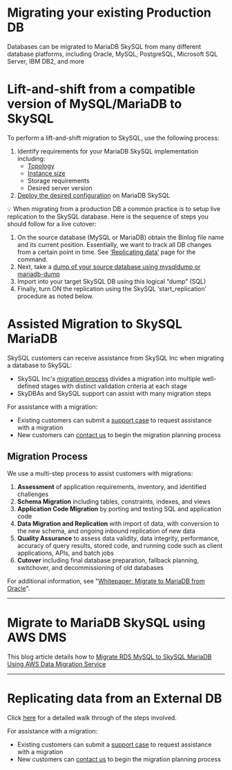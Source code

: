 # Migrating your existing Production DB

Databases can be migrated to MariaDB SkySQL from many different database platforms, including Oracle, MySQL, PostgreSQL, Microsoft SQL Server, IBM DB2, and more

# Lift-and-shift from a compatible version of MySQL/MariaDB to SkySQL

To perform a lift-and-shift migration to SkySQL, use the following process:

1. Identify requirements for your MariaDB SkySQL implementation including:
    - [Topology](https://mariadb.com/docs/skysql-previous-release/features-and-concepts/services/)
    - [Instance size](https://mariadb.com/docs/skysql-previous-release/features-and-concepts/selections/instance-sizes/)
    - Storage requirements
    - Desired server version
2. [Deploy the desired configuration](https://mariadb.com/docs/skysql-previous-release/service-management/launch/) on MariaDB SkySQL

<aside>
💡 When migrating from a production DB a common practice is to setup live replication to the SkySQL database.  Here is the sequence of steps you should follow for a live cutover:

</aside>

1. On the source database (MySQL or MariaDB) obtain the Binlog file name and its current position. Essentially, we want to track all DB changes from a certain point in time. See [‘Replicating data’](Migrating%20your%20existing%20Production%20DB%208ba80cbdb9b14f81a1df5b096d549522/Replicating%20data%20from%20external%20DB%20cdf15e1cd8d24880858d6cd2f50d8fd2.md) page for the command. 
2. Next, take a [dump of your source database using mysqldump or mariadb-dump](Import%20data%20from%20external%20DB%209d0a68120e404f36b9f09a5ad71796b7.md) 
3. Import into your target SkySQL DB using this logical “dump” (SQL)
4. Finally, turn ON the replication using the SkySQL ‘start_replication’ procedure as noted below. 

# Assisted Migration to SkySQL MariaDB

SkySQL customers can receive assistance from SkySQL Inc when migrating a database to SkySQL:

- SkySQL Inc's [migration process](https://mariadb.com/docs/skysql-previous-release/migration/assisted/#Migration_Process) divides a migration into multiple well-defined stages with distinct validation criteria at each stage
- SkyDBAs and SkySQL support can assist with many migration steps

For assistance with a migration:

- Existing customers can submit a [support case](https://mariadb.com/docs/skysql-previous-release/service-management/support/) to request assistance with a migration
- New customers can [contact us](https://mariadb.com/docs/skysql-previous-release/contact/) to begin the migration planning process

## Migration Process

We use a multi-step process to assist customers with migrations:

1. **Assessment** of application requirements, inventory, and identified challenges
2. **Schema Migration** including tables, constraints, indexes, and views
3. **Application Code Migration** by porting and testing SQL and application code
4. **Data Migration and Replication** with import of data, with conversion to the new schema, and ongoing inbound replication of new data
5. **Quality Assurance** to assess data validity, data integrity, performance, accuracy of query results, stored code, and running code such as client applications, APIs, and batch jobs
6. **Cutover** including final database preparation, fallback planning, switchover, and decommissioning of old databases

For additional information, see "[Whitepaper: Migrate to MariaDB from Oracle](https://go.mariadb.com/GLBL-WC2020OracleMigration_LP-Registration.html)".

---

# Migrate to MariaDB SkySQL using AWS DMS

This blog article details how to [Migrate RDS MySQL to SkySQL MariaDB Using AWS Data Migration Service](https://go.mariadb.com/21Q3-WC-GLBL-DBaaS-Amazon-RDS-to-SkySQL-Migration-DB1109_LP-Registration.html)

---

# Replicating data from an External DB
Click [here](Migrating%20your%20existing%20Production%20DB%208ba80cbdb9b14f81a1df5b096d549522/Replicating%20data%20from%20external%20DB%20cdf15e1cd8d24880858d6cd2f50d8fd2.md) for a detailed walk through of the steps involved. 


For assistance with a migration:

- Existing customers can submit a [support case](https://mariadb.com/docs/skysql-previous-release/service-management/support/) to request assistance with a migration
- New customers can [contact us](https://mariadb.com/docs/skysql-previous-release/contact/) to begin the migration planning process

